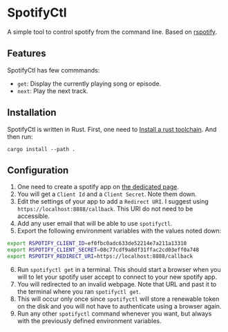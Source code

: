 # SpotifyCtl

A simple tool to control spotify from the command line.
Based on [rspotify](https://github.com/ramsayleung/rspotify).

## Features

SpotifyCtl has few commmands:

- `get`: Display the currently playing song or episode.
- `next`: Play the next track.

## Installation

SpotifyCtl is written in Rust.
First, one need to [Install a rust toolchain](https://www.rust-lang.org/tools/install).
And then run:

    cargo install --path .

## Configuration

1. One need to create a spotify app on [the dedicated page](https://developer.spotify.com/dashboard/applications).
2. You will get a `Client Id` and a `Client Secret`. Note them down.
3. Edit the settings of your app to add a `Redirect URI`. I suggest using
   `https://localhost:8888/callback`. This URI do not need to be accessible.
4. Add any user email that will be able to use `spotifyctl`.
5. Export the following environment variables with the values noted down:

```sh
export RSPOTIFY_CLIENT_ID=ef0fbc0adc633de52214e7a211a13310
export RSPOTIFY_CLIENT_SECRET=08c77cdf9a8df31ffac2cd03eff0a748
export RSPOTIFY_REDIRECT_URI=https://localhost:8888/callback
```

6. Run `spotifyctl get` in a terminal. This should start a browser when you
   will to let your spotify user accept to connect to your new spotify app.
7. You will redirected to an invalid webpage. Note that URL and past it to the
   terminal where you ran `spotifyctl get`.
8. This will occur only once since `spotifyctl` will store a renewable token
   on the disk and you will not have to authenticate using a browser again.
9. Run any other `spotifyctl` command whenever you want, but always with the
   previously defined environment variables.
